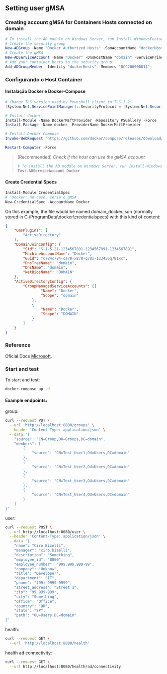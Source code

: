 ## Setting user gMSA

### Creating account gMSA for Containers Hosts connected on domain
```powershell
# To install the AD module on Windows Server, run Install-WindowsFeature RSAT-AD-PowerShell
# Create the security group
New-ADGroup -Name "Docker Authorized Hosts" -SamAccountName "dockerHosts" -GroupScope DomainLocal -Path "OU=Teste,DC=domain";
# Create the gMSA
New-ADServiceAccount -Name "Docker" -DnsHostName "domain" -ServicePrincipalNames "host/docker", "host/domain" -PrincipalsAllowedToRetrieveManagedPassword "dockerHosts";
# Add your container hosts to the security group
Add-ADGroupMember -Identity "dockerHosts" -Members "DCC20000001$";
```
### Configurando o Host Container

#### Instalação Docker e Docker-Compose
```powershell
# Change TLS version used by Poweshell client to TLS 1.2
[System.Net.ServicePointManager]::SecurityProtocol = [System.Net.SecurityProtocolType]::Tls12;

# Install docker
Install-Module -Name DockerMsftProvider -Repository PSGallery -Force
Install-Package -Name docker -ProviderName DockerMsftProvider

# Install Docker-Compose
Invoke-WebRequest "https://github.com/docker/compose/releases/download/1.29.2/docker-compose-Windows-x86_64.exe" -UseBasicParsing -OutFile $Env:ProgramFiles\Docker\docker-compose.exe

Restart-Computer -Force
```

> (Recommended) _Check if the host can use the gMSA account_
> ```powershell
> # To install the AD module on Windows Server, run Install-WindowsFeature RSAT-AD-PowerShell
> Test-ADServiceAccount Docker
> ```
#### Create Credential Specs 
```powershell
Install-Module CredentialSpec
# 'Docker' no caso, seria o gMSA
New-CredentialSpec -AccountName Docker
```
On this example, the file would be named domain_docker.json (normally stored in C:\ProgramData\docker\credentialspecs) with this kind of content:
```json
{
    "CmsPlugins": [
        "ActiveDirectory"
    ],
    "DomainJoinConfig": {
        "Sid": "S-1-5-21-1234567891-1234567891-1234567891",
        "MachineAccountName": "Docker",
        "Guid": "c784c784-ca78-x878-q78x-123456q781xc",
        "DnsTreeName": "domain",
        "DnsName": "domain",
        "NetBiosName": "DOMAIN"
    },
    "ActiveDirectoryConfig": {
        "GroupManagedServiceAccounts": [{
                "Name": "Docker",
                "Scope": "domain"
            },
            {
                "Name": "Docker",
                "Scope": "DOMAIN"
            }
        ]
    }
}
```

### Reference

Oficial Docs [Microsoft](https://docs.microsoft.com/en-us/virtualization/windowscontainers/manage-containers/manage-serviceaccounts).

### Start and test

To start and test:

```sh
docker-compose up -d
```

#### Example endpoints:
group:
```sh
curl --request PUT \
  --url 'http://localhost:8080/groups' \
  --header 'Content-Type: application/json' \
  --data '{
	"source": "CN=Group,OU=Groups,DC=domain",
	"members": [
		{
			"source": "CN=Test_User1,OU=Users,DC=domain"
		},
		{
			"source": "CN=Test_User2,OU=Users,DC=domain"
		},
		{
			"source": "CN=Test_User3,OU=Users,DC=domain"
		},
		{
			"source": "CN=Test_User4,OU=Users,DC=domain"
		}
	]
}'
```
user:
```sh
curl --request POST \
  --url http://localhost:8080/user \
  --header 'Content-Type: application/json' \
  --data '{
	"name": "Ciro Bizelli",
	"manager": "ciro.bizelli",
	"description": "Something",
	"employee_id": "0000",
	"employee_number": "999.999.999-99",
	"company": "Unknow",
	"title": "Developer",
	"department": "IT",
	"phone": "(99) 9999-9999",
	"street_address": "Street 1",
	"zip": "99.999-999",
	"city": "Something",
	"office": "Office",
	"country": "BR",
	"state": "SP",
	"path": "OU=Users,DC=domain"
}'
```
health:
```sh
curl --request GET \
  --url 'http://localhost:8080/health'
```
health ad connectivity:
```sh
curl --request GET \
  --url http://localhost:8080/health/ad/connectivity
```